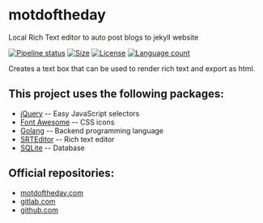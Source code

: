 # motdoftheday

Local Rich Text editor to auto post blogs to jekyll website<br>

[![Pipeline status](https://gitlab.com/joshraphael/motdoftheday/badges/master/pipeline.svg)](https://gitlab.com/joshraphael/motdoftheday/commits/master) [![Size](https://img.shields.io/github/repo-size/joshraphael/motdoftheday.svg)](https://github.com/joshraphael/motdoftheday/archive/master.zip) [![License](https://img.shields.io/github/license/joshraphael/motdoftheday.svg)](https://choosealicense.com/licenses/mit/) [![Language count](https://img.shields.io/github/languages/count/joshraphael/motdoftheday.svg)](https://gitlab.com/joshraphael/motdoftheday/graphs/master/charts)

Creates a text box that can be used to render rich text and export as html.

## This project uses the following packages:
* [jQuery](http://jquery.com) -- Easy JavaScript selectors
* [Font Awesome](https://fontawesome.com) -- CSS icons
* [Golang](https://golang.org/) -- Backend programming language
* [SRTEditor](https://srteditor.com/) -- Rich text editor
* [SQLite](https://www.sqlite.org) -- Database

## Official repositories:
* [motdoftheday.com](https://motdoftheday.com)
* [gitlab.com](https://gitlab.com/joshraphael/motdoftheday)
* [github.com](https://github.com/joshraphael/motdoftheday)